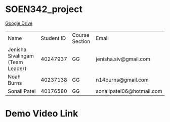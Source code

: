# SOEN342_project

<a href="https://drive.google.com/drive/folders/1zHTf5f2B11c5du5uwp1CRVijzhH4IG0c?usp=drive_link">Google Drive</a>

<table>
  <tr>
    <td>Name</td>
    <td>Student ID</td>
    <td>Course Section</td>
    <td>Email</td>
  </tr>

  <tr>
    <td>Jenisha Sivalingam (Team Leader)</td>
    <td>40247937</td>
    <td>GG</td>
    <td>jenisha.siv@gmail.com</td>
  </tr>

 <tr>
    <td>Noah Burns</td>
    <td>40237138</td>
    <td>GG</td>
    <td>n14burns@gmail.com</td>
  </tr>

   <tr>
    <td>Sonali Patel</td>
    <td>40176580</td>
    <td>GG</td>
    <td>sonalipatel06@hotmail.com</td>
  </tr>

  </table>


  # Demo Video Link

  

